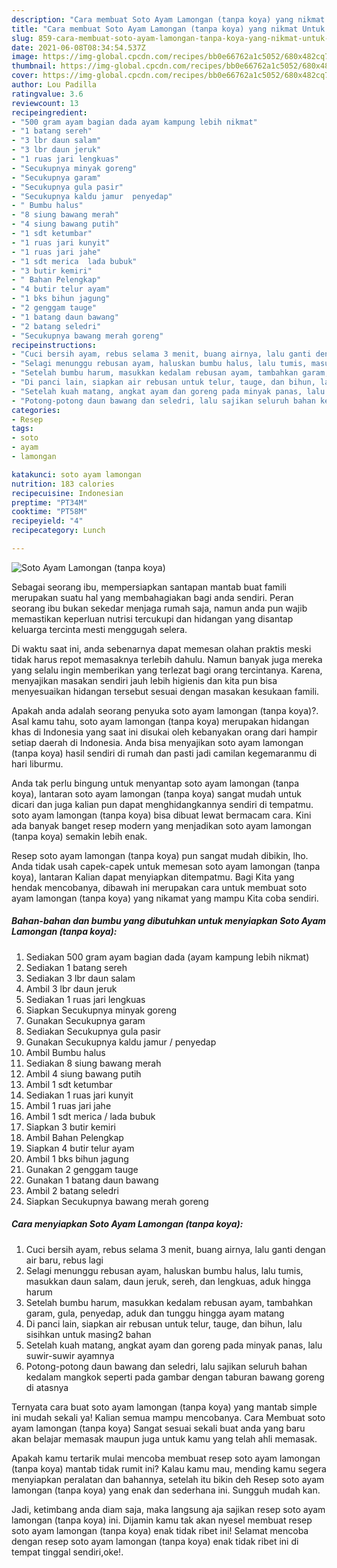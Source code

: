 ```yaml
---
description: "Cara membuat Soto Ayam Lamongan (tanpa koya) yang nikmat Untuk Jualan"
title: "Cara membuat Soto Ayam Lamongan (tanpa koya) yang nikmat Untuk Jualan"
slug: 859-cara-membuat-soto-ayam-lamongan-tanpa-koya-yang-nikmat-untuk-jualan
date: 2021-06-08T08:34:54.537Z
image: https://img-global.cpcdn.com/recipes/bb0e66762a1c5052/680x482cq70/soto-ayam-lamongan-tanpa-koya-foto-resep-utama.jpg
thumbnail: https://img-global.cpcdn.com/recipes/bb0e66762a1c5052/680x482cq70/soto-ayam-lamongan-tanpa-koya-foto-resep-utama.jpg
cover: https://img-global.cpcdn.com/recipes/bb0e66762a1c5052/680x482cq70/soto-ayam-lamongan-tanpa-koya-foto-resep-utama.jpg
author: Lou Padilla
ratingvalue: 3.6
reviewcount: 13
recipeingredient:
- "500 gram ayam bagian dada ayam kampung lebih nikmat"
- "1 batang sereh"
- "3 lbr daun salam"
- "3 lbr daun jeruk"
- "1 ruas jari lengkuas"
- "Secukupnya minyak goreng"
- "Secukupnya garam"
- "Secukupnya gula pasir"
- "Secukupnya kaldu jamur  penyedap"
- " Bumbu halus"
- "8 siung bawang merah"
- "4 siung bawang putih"
- "1 sdt ketumbar"
- "1 ruas jari kunyit"
- "1 ruas jari jahe"
- "1 sdt merica  lada bubuk"
- "3 butir kemiri"
- " Bahan Pelengkap"
- "4 butir telur ayam"
- "1 bks bihun jagung"
- "2 genggam tauge"
- "1 batang daun bawang"
- "2 batang seledri"
- "Secukupnya bawang merah goreng"
recipeinstructions:
- "Cuci bersih ayam, rebus selama 3 menit, buang airnya, lalu ganti dengan air baru, rebus lagi"
- "Selagi menunggu rebusan ayam, haluskan bumbu halus, lalu tumis, masukkan daun salam, daun jeruk, sereh, dan lengkuas, aduk hingga harum"
- "Setelah bumbu harum, masukkan kedalam rebusan ayam, tambahkan garam, gula, penyedap, aduk dan tunggu hingga ayam matang"
- "Di panci lain, siapkan air rebusan untuk telur, tauge, dan bihun, lalu sisihkan untuk masing2 bahan"
- "Setelah kuah matang, angkat ayam dan goreng pada minyak panas, lalu suwir-suwir ayamnya"
- "Potong-potong daun bawang dan seledri, lalu sajikan seluruh bahan kedalam mangkok seperti pada gambar dengan taburan bawang goreng di atasnya"
categories:
- Resep
tags:
- soto
- ayam
- lamongan

katakunci: soto ayam lamongan 
nutrition: 183 calories
recipecuisine: Indonesian
preptime: "PT34M"
cooktime: "PT58M"
recipeyield: "4"
recipecategory: Lunch

---
```



![Soto Ayam Lamongan (tanpa koya)](https://img-global.cpcdn.com/recipes/bb0e66762a1c5052/680x482cq70/soto-ayam-lamongan-tanpa-koya-foto-resep-utama.jpg)

Sebagai seorang ibu, mempersiapkan santapan mantab buat famili merupakan suatu hal yang membahagiakan bagi anda sendiri. Peran seorang ibu bukan sekedar menjaga rumah saja, namun anda pun wajib memastikan keperluan nutrisi tercukupi dan hidangan yang disantap keluarga tercinta mesti menggugah selera.

Di waktu  saat ini, anda sebenarnya dapat memesan olahan praktis meski tidak harus repot memasaknya terlebih dahulu. Namun banyak juga mereka yang selalu ingin memberikan yang terlezat bagi orang tercintanya. Karena, menyajikan masakan sendiri jauh lebih higienis dan kita pun bisa menyesuaikan hidangan tersebut sesuai dengan masakan kesukaan famili. 



Apakah anda adalah seorang penyuka soto ayam lamongan (tanpa koya)?. Asal kamu tahu, soto ayam lamongan (tanpa koya) merupakan hidangan khas di Indonesia yang saat ini disukai oleh kebanyakan orang dari hampir setiap daerah di Indonesia. Anda bisa menyajikan soto ayam lamongan (tanpa koya) hasil sendiri di rumah dan pasti jadi camilan kegemaranmu di hari liburmu.

Anda tak perlu bingung untuk menyantap soto ayam lamongan (tanpa koya), lantaran soto ayam lamongan (tanpa koya) sangat mudah untuk dicari dan juga kalian pun dapat menghidangkannya sendiri di tempatmu. soto ayam lamongan (tanpa koya) bisa dibuat lewat bermacam cara. Kini ada banyak banget resep modern yang menjadikan soto ayam lamongan (tanpa koya) semakin lebih enak.

Resep soto ayam lamongan (tanpa koya) pun sangat mudah dibikin, lho. Anda tidak usah capek-capek untuk memesan soto ayam lamongan (tanpa koya), lantaran Kalian dapat menyiapkan ditempatmu. Bagi Kita yang hendak mencobanya, dibawah ini merupakan cara untuk membuat soto ayam lamongan (tanpa koya) yang nikamat yang mampu Kita coba sendiri.

<!--inarticleads1-->

##### Bahan-bahan dan bumbu yang dibutuhkan untuk menyiapkan Soto Ayam Lamongan (tanpa koya):

1. Sediakan 500 gram ayam bagian dada (ayam kampung lebih nikmat)
1. Sediakan 1 batang sereh
1. Sediakan 3 lbr daun salam
1. Ambil 3 lbr daun jeruk
1. Sediakan 1 ruas jari lengkuas
1. Siapkan Secukupnya minyak goreng
1. Gunakan Secukupnya garam
1. Sediakan Secukupnya gula pasir
1. Gunakan Secukupnya kaldu jamur / penyedap
1. Ambil  Bumbu halus
1. Sediakan 8 siung bawang merah
1. Ambil 4 siung bawang putih
1. Ambil 1 sdt ketumbar
1. Sediakan 1 ruas jari kunyit
1. Ambil 1 ruas jari jahe
1. Ambil 1 sdt merica / lada bubuk
1. Siapkan 3 butir kemiri
1. Ambil  Bahan Pelengkap
1. Siapkan 4 butir telur ayam
1. Ambil 1 bks bihun jagung
1. Gunakan 2 genggam tauge
1. Gunakan 1 batang daun bawang
1. Ambil 2 batang seledri
1. Siapkan Secukupnya bawang merah goreng




<!--inarticleads2-->

##### Cara menyiapkan Soto Ayam Lamongan (tanpa koya):

1. Cuci bersih ayam, rebus selama 3 menit, buang airnya, lalu ganti dengan air baru, rebus lagi
1. Selagi menunggu rebusan ayam, haluskan bumbu halus, lalu tumis, masukkan daun salam, daun jeruk, sereh, dan lengkuas, aduk hingga harum
1. Setelah bumbu harum, masukkan kedalam rebusan ayam, tambahkan garam, gula, penyedap, aduk dan tunggu hingga ayam matang
1. Di panci lain, siapkan air rebusan untuk telur, tauge, dan bihun, lalu sisihkan untuk masing2 bahan
1. Setelah kuah matang, angkat ayam dan goreng pada minyak panas, lalu suwir-suwir ayamnya
1. Potong-potong daun bawang dan seledri, lalu sajikan seluruh bahan kedalam mangkok seperti pada gambar dengan taburan bawang goreng di atasnya




Ternyata cara buat soto ayam lamongan (tanpa koya) yang mantab simple ini mudah sekali ya! Kalian semua mampu mencobanya. Cara Membuat soto ayam lamongan (tanpa koya) Sangat sesuai sekali buat anda yang baru akan belajar memasak maupun juga untuk kamu yang telah ahli memasak.

Apakah kamu tertarik mulai mencoba membuat resep soto ayam lamongan (tanpa koya) mantab tidak rumit ini? Kalau kamu mau, mending kamu segera menyiapkan peralatan dan bahannya, setelah itu bikin deh Resep soto ayam lamongan (tanpa koya) yang enak dan sederhana ini. Sungguh mudah kan. 

Jadi, ketimbang anda diam saja, maka langsung aja sajikan resep soto ayam lamongan (tanpa koya) ini. Dijamin kamu tak akan nyesel membuat resep soto ayam lamongan (tanpa koya) enak tidak ribet ini! Selamat mencoba dengan resep soto ayam lamongan (tanpa koya) enak tidak ribet ini di tempat tinggal sendiri,oke!.

